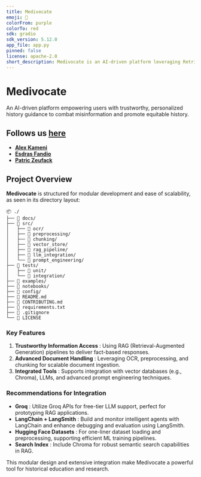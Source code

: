 ```yaml
---
title: Medivocate
emoji: 🐢
colorFrom: purple
colorTo: red
sdk: gradio
sdk_version: 5.12.0
app_file: app.py
pinned: false
license: apache-2.0
short_description: Medivocate is an AI-driven platform leveraging Retrieval-Aug
---
```


# Medivocate

An AI-driven platform empowering users with trustworthy, personalized history guidance to combat misinformation and promote equitable history.

## Follows us [here](https://github.com/KameniAlexNea/medivocate)

* [**Alex Kameni**](https://www.linkedin.com/in/elie-alex-kameni-ngangue/)
* [**Esdras Fandio**](https://www.linkedin.com/in/esdras-fandio/)
* [**Patric Zeufack**](https://www.linkedin.com/in/zeufack-patric-hermann-7a9256143/)

## Project Overview

**Medivocate** is structured for modular development and ease of scalability, as seen in its directory layout:

```
📦 ./
├── 📁 docs/
├── 📁 src/
│   ├── 📁 ocr/
│   ├── 📁 preprocessing/
│   ├── 📁 chunking/
│   ├── 📁 vector_store/
│   ├── 📁 rag_pipeline/
│   ├── 📁 llm_integration/
│   └── 📁 prompt_engineering/
├── 📁 tests/
│   ├── 📁 unit/
│   └── 📁 integration/
├── 📁 examples/
├── 📁 notebooks/
├── 📁 config/
├── 📄 README.md
├── 📄 CONTRIBUTING.md
├── 📄 requirements.txt
├── 📄 .gitignore
└── 📄 LICENSE
```

### Key Features

1. **Trustworthy Information Access** : Using RAG (Retrieval-Augmented Generation) pipelines to deliver fact-based responses.
2. **Advanced Document Handling** : Leveraging OCR, preprocessing, and chunking for scalable document ingestion.
3. **Integrated Tools** : Supports integration with vector databases (e.g., Chroma), LLMs, and advanced prompt engineering techniques.

### Recommendations for Integration

* **Groq** : Utilize Groq APIs for free-tier LLM support, perfect for prototyping RAG applications.
* **LangChain + LangSmith** : Build and monitor intelligent agents with LangChain and enhance debugging and evaluation using LangSmith.
* **Hugging Face Datasets** : For one-liner dataset loading and preprocessing, supporting efficient ML training pipelines.
* **Search Index** : Include Chroma for robust semantic search capabilities in RAG.

This modular design and extensive integration make Medivocate a powerful tool for historical education and research.